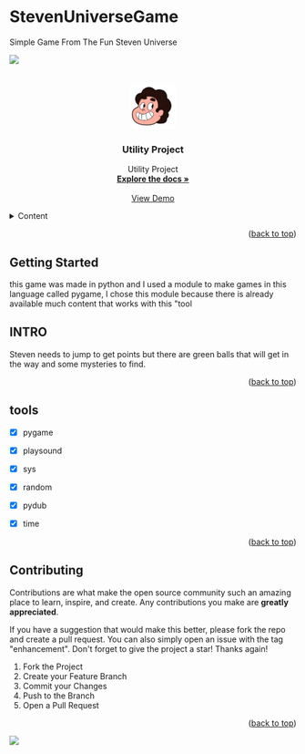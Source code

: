 # StevenUniverseGame
Simple Game From The Fun Steven Universe

<a name="readme-top"></a>


<img
  src="background.jpg"
   style="display: inline-block; margin: 0 auto; max-width: max-content; max-height: max-content">


<!-- PROJECT LOGO -->
<br />
<div align="center">
  <a href="https://github.com/Dizziolica/Utility/blob/main/ligacao.py">
    <img src="/stevenhead.png" alt="Logo" width="80" height="80">
  </a>

  <h3 align="center">Utility Project </h3>

  <p align="center">
    Utility Project
    <br />
    <a href="https://"https://github.com/Dizziolica/StevenUniverseGame"><strong>Explore the docs »</strong></a>
    <br />
    <br />
    <a href="https://github.com/Dizziolica/StevenUniverseGame">View Demo</a>
  
  </p>
</div>



<!-- TABLE OF CONTENTS -->
<details>
  <summary>Content</summary>
  <ol>
    <li>
      <a href="#about-the-project">About The Project</a>
      <ul>
        <li><a href="#built-with">Built With</a></li>
      </ul>
    </li>
    <li>
      <a href="/ligacao.py">Getting Started</a>
      <ul>
        <li><a href="#prerequisites">Prerequisites</a></li>
        <li><a href="#installation">Installation</a></li>
      </ul>
    </li>
    <li><a href="#usage">Usage</a></li>
    <li><a href="#tools">Roadmap</a></li>
    <li><a href="#contributing">Contributing</a></li>
    <li><a href="#license">License</a></li>
    <li><a href="#contact">Contact</a></li>
    <li><a href="#acknowledgments">Acknowledgments</a></li>
  </ol>
</details>





<p align="right">(<a href="#readme-top">back to top</a>)</p>





<!-- GETTING STARTED -->
## Getting Started

this game was made in python and I used a module to make games in this language called pygame, I chose this module because there is already available much content that works with this "tool


## INTRO


Steven needs to jump to get points but there are green balls that will get in the way and some mysteries to find.
                                       
<p align="right">(<a href="#readme-top">back to top</a>)</p>



<!-- TOOLS -->
## tools

- [x] pygame
- [x] playsound
- [x] sys
- [x] random
- [x] pydub
- [x] time
    



<p align="right">(<a href="#readme-top">back to top</a>)</p>



<!-- CONTRIBUTING -->
## Contributing

Contributions are what make the open source community such an amazing place to learn, inspire, and create. Any contributions you make are **greatly appreciated**.

If you have a suggestion that would make this better, please fork the repo and create a pull request. You can also simply open an issue with the tag "enhancement".
Don't forget to give the project a star! Thanks again!

1. Fork the Project
2. Create your Feature Branch 
3. Commit your Changes 
4. Push to the Branch 
5. Open a Pull Request

<p align="right">(<a href="#readme-top">back to top</a>)</p>



![](https://github.com/Dizziolica/StevenUniverseGame/blob/main/steven.gif)
